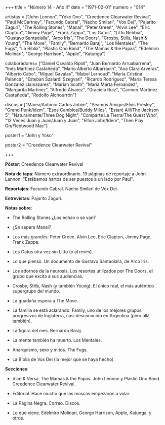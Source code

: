+++
title = "Número 14 - Año II"
date = "1971-02-01"
numero = "014"

artistas = ["John Lennon", "Yoko Ono", "Creedence Clearwater Revival", "Paul McCartney", "Facundo Cabral", "Nacho Smilari", "Vox Dei", "Pajarito Zaguri", "The Rolling Stones", "Manal", "Peter Green", "Alvin Lee", "Eric Clapton", "Jimmy Page", "Frank Zappa", "Los Gatos", "Litto Nebbia", "Gustavo Santaolalla", "Arco Iris", "The Doors", "Crosby, Stills, Nash & Young", "The Move", "Family", "Bernardo Baraj", "Los Mentales", "The Fugs", "La Biblia", "Plastic Ono Band", "The Mamas & the Papas", "Edelmiro Molinari", "George Harrison", "Apple", "Katunga"]

colaboradores= ["Daniel Osvaldo Ripoll", "Juan Bernardo Arruabarrena", "Inés Martínez Castañeda", "Mario Alberto Albarracín", "Ana Clara Arveras", "Alberto Cabo", "Miguel Gavalas", "Mabel Lernoud", "María Cristina Palanca", "Esteban Szalardi Szegvari", "Ricardo Rodríguez", "María Teresa Gonzalez Llamazares", "Marian Scotti", "María Marta Fernandez", "Margarita Martínez", "Alfredo Álvarez",  "Graciela Ruiz", "Carmen Martínez Castañeda", "Rodolfo Alchourrón"]

discos = ["Marea/Antonio Carlos Jobim", "Seamos Amigos/Elvis Presley", "Grand Punk/Idem", "Esos Cambios/Buddy Miles", "Estaré Allí/The Jackson 5", "Naturalmente/Three Dog Night", "Comparte La Tierra/The Guest Who", "12 Veces Juan y Juan/Juan y Juan", "Elton John/Idem", "Then Play On/Fleetwood Mac"]

poster1 = "John y Yoko"

poster2 = "Creedence Clearwater Revival"

+++

**Póster**: Creedence Clearwater Revival

**Nota de tapa**: Número extraordinario. 19 páginas de reportaje a John Lennon: "Estábamos hartos de ser puestos a un lado por Paul".

**Reportajes**: Facundo Cabral. Nacho Smilari de Vox Dei.

**Entrevistas**: Pajarito Zaguri.

**Notas sobre**:

- The Rolling Stones ¿Los echan o se van?

- ¿Se separa Manal?

- Los más grandes: Peter Green, Alvin Lee, Eric Clapton, Jimmy Page, Frank Zappa.

- Los Gatos otra vez sin Litto (o al revés).

- Lo que pienso. Un documento de Gustavo Santaolalla, de Arco Iris.

- Los adornos de la neurosis. Los resortes utilizados por The Doors, el grupo que excita a sus audiencias.

- Crosby, Stills, Nash (y también Young). El único real, el más auténtico supergrupo del mundo.

- La guadaña espera a The Move.

- La familia se está aclarando. Family, uno de los mejores grupos progresivos de Inglaterra, casi desconocido en Argentina (pero allá también).

- La figura del mes. Bernardo Baraj.

- La mente también ha muerto. Los Mentales. 

- Anarquismo, sexo y mitos. The Fugs. 

- La Biblia de Vox Dei (lo mejor que se haya hecho).

**Secciones**:

- Vice & Versa. The Mamas & the Papas. John Lennon y Plastic Ono Band. Creedence Clearwater Revival. 

- Editorial. Hace mucho que las moscas empezaron a volar.
 
- La Página Negra. Correo. Discos. 

- Lo que viene. Edelmiro Molinari, George Harrison, Apple, Katunga, y otros.
